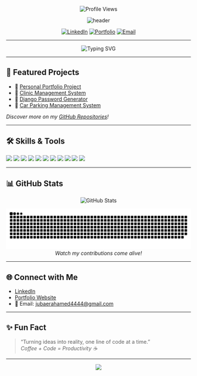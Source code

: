 <p align="center">
  <img src="https://komarev.com/ghpvc/?username=jubaer-bhuiyan&label=Profile%20views&color=0e75b6&style=flat" alt="Profile Views" />
</p>

<!-- Profile Banner -->
<p align="center">
  <img src="https://capsule-render.vercel.app/api?type=waving&color=0:4F8A8B,100:8FD6E1&height=200&section=header&text=Hi!%20I'm%20Jubaer%20Ahamed%20Bhuiyan&fontSize=40&animation=fadeIn&fontAlignY=40" alt="header"/>
</p>

<p align="center">
  <a href="https://www.linkedin.com/in/jubaer-ahamed-bhuiyan/"><img src="https://img.shields.io/badge/LinkedIn-blue?logo=linkedin&logoColor=white" alt="LinkedIn"></a>
  <a href="https://jubaerbhuiyan2001.pythonanywhere.com"><img src="https://img.shields.io/badge/Portfolio-4F8A8B?logo=githubpages&logoColor=white" alt="Portfolio"></a>
  <a href="mailto:jubaerahamed4444@gmail.com"><img src="https://img.shields.io/badge/Email-EA4335?logo=gmail&logoColor=white" alt="Email"></a>
</p>

---

<div align="center">
  <img src="https://readme-typing-svg.demolab.com?font=Fira+Code&size=22&pause=1000&color=4F8A8B&width=435&center=true&lines=Aspirant%2C+Learner%2C+Student;Python+Django+Developer;Backend+Enthusiast;Always+Learning+%26+Building" alt="Typing SVG" />
</div>

---

## 🚩 Featured Projects

- 🔗 [Personal Portfolio Project](https://github.com/jubaer-bhuiyan/Personal-Portfolio-Project)
- 🔗 [Clinic Management System](https://github.com/jubaer-bhuiyan/clinic_management_system)
- 🔗 [Django Password Generator](https://github.com/jubaer-bhuiyan/django3-password-generator)
- 🔗 [Car Parking Management System](https://github.com/jubaer-bhuiyan/Car-Parking-Management-System)

*Discover more on my [GitHub Repositories](https://github.com/jubaer-bhuiyan?tab=repositories)!*

---

## 🛠️ Skills & Tools

<p>
  <img src="https://img.shields.io/badge/Python-3776AB?style=for-the-badge&logo=python&logoColor=white"/>
  <img src="https://img.shields.io/badge/Django-092E20?style=for-the-badge&logo=django&logoColor=white"/>
  <img src="https://img.shields.io/badge/PHP-777BB4?style=for-the-badge&logo=php&logoColor=white"/>
  <img src="https://img.shields.io/badge/C-00599C?style=for-the-badge&logo=c&logoColor=white"/>
  <img src="https://img.shields.io/badge/C++-00599C?style=for-the-badge&logo=c%2B%2B&logoColor=white"/>
  <img src="https://img.shields.io/badge/Java-007396?style=for-the-badge&logo=java&logoColor=white"/>
  <img src="https://img.shields.io/badge/C%23-239120?style=for-the-badge&logo=c-sharp&logoColor=white"/>
  <img src="https://img.shields.io/badge/HTML5-E34F26?style=for-the-badge&logo=html5&logoColor=white"/>
  <img src="https://img.shields.io/badge/CSS3-1572B6?style=for-the-badge&logo=css3&logoColor=white"/>
  <img src="https://img.shields.io/badge/Git-F05032?style=for-the-badge&logo=git&logoColor=white"/>
  <img src="https://img.shields.io/badge/VS%20Code-007ACC?style=for-the-badge&logo=visual-studio-code&logoColor=white"/>
</p>

---

## 📊 GitHub Stats

<p align="center">
  <img src="https://github-readme-stats.vercel.app/api?username=jubaer-bhuiyan&show_icons=true&theme=sea&hide_title=true" alt="GitHub Stats" />
</p>

<!-- Fallback static stats for reliability
<p align="center">
  <a href="https://github.com/jubaer-bhuiyan">
    <img src="https://github-profile-summary-cards.vercel.app/api/cards/profile-details?username=jubaer-bhuiyan&theme=sea" alt="GitHub Profile Details"/>
  </a>
</p>
-->

<!-- Snake Contribution Graph -->
<p align="center">
  <img src="https://raw.githubusercontent.com/Platane/snk/output/github-contribution-grid-snake.svg" alt="snake animation" style="max-width: 100%;">
  <br>
  <em>Watch my contributions come alive!</em>
</p>

---

## 🌐 Connect with Me

- [LinkedIn](https://www.linkedin.com/in/jubaer-ahamed-bhuiyan/)
- [Portfolio Website](https://baerbhuiyan2001.pythonanywhere.com)
- 📧 Email: jubaerahamed4444@gmail.com

---

## ✨ Fun Fact

> “Turning ideas into reality, one line of code at a time.”  
> _Coffee + Code = Productivity ☕_

---

<p align="center">
  <img src="https://capsule-render.vercel.app/api?type=waving&color=0:4F8A8B,100:8FD6E1&height=120&section=footer"/>
</p>
